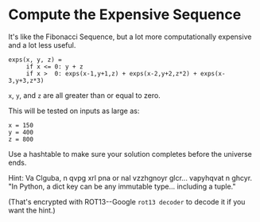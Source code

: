 # Compute the Expensive Sequence

It's like the Fibonacci Sequence, but a lot more computationally
expensive and a lot less useful.

```
exps(x, y, z) =
     if x <= 0: y + z
     if x >  0: exps(x-1,y+1,z) + exps(x-2,y+2,z*2) + exps(x-3,y+3,z*3)
```

`x`, `y`, and `z` are all greater than or equal to zero.

This will be tested on inputs as large as:

```
x = 150
y = 400
z = 800
```

Use a hashtable to make sure your solution completes before the universe
ends.

Hint: Va Clguba, n qvpg xrl pna or nal vzzhgnoyr glcr... vapyhqvat n
ghcyr.
"In Python, a dict key can be any immutable type... including a
tuple."

(That's encrypted with ROT13--Google `rot13 decoder` to decode it if you
want the hint.)